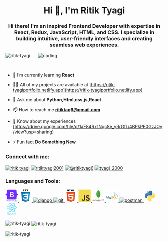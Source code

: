 <h1 align="center">Hi 👋, I'm Ritik Tyagi</h1>

<h3 align="center">Hi there! I'm an inspired Frontend Developer with expertise in React, Redux, JavaScript, HTML, and CSS. I specialize in building intuitive, user-friendly interfaces and creating seamless web experiences.</h3>
<img align="right" alt="coding" width="400"src=https://cdn.dribbble.com/users/1059583/screenshots/4171367/coding-freak.gif>

<p align="left"> <img src="https://komarev.com/ghpvc/?username=ritik-tyagi&label=Profile%20views&color=0e75b6&style=flat" alt="ritik-tyagi" /> </p>

<p align="left"> <a href="https://twitter.com/" target="blank"><img src="https://img.shields.io/twitter/follow/?logo=twitter&style=for-the-badge" alt="" /></a> </p>

- 🌱 I’m currently learning **React**

- 👨‍💻 All of my projects are available at [https://ritik-tyagiportfolio.netlify.app](https://ritik-tyagiportfolio.netlify.app)

- 💬 Ask me about **Python,Html,css,js,React**

- 📫 How to reach me **ritiktag6@gmail.com**

- 📄 Know about my experiences [https://drive.google.com/file/d/1aF84Rx1Nqc8e_yRrGfLj4BPkPE0GzJOy/view?usp=sharing)

- ⚡ Fun fact **Do Something New**

<h3 align="left">Connect with me:</h3>
<p align="left">
<a href="https://codepen.io/ritik tyagi" target="blank"><img align="center" src="https://raw.githubusercontent.com/rahuldkjain/github-profile-readme-generator/master/src/images/icons/Social/codepen.svg" alt="ritik tyagi" height="30" width="40" /></a>
<a href="https://linkedin.com/in/ritiktyagi2001" target="blank"><img align="center" src="https://raw.githubusercontent.com/rahuldkjain/github-profile-readme-generator/master/src/images/icons/Social/linked-in-alt.svg" alt="ritiktyagi2001" height="30" width="40" /></a>
<a href="https://www.hackerrank.com/@ritiktyag6" target="blank"><img align="center" src="https://raw.githubusercontent.com/rahuldkjain/github-profile-readme-generator/master/src/images/icons/Social/hackerrank.svg" alt="@ritiktyag6" height="30" width="40" /></a>
<a href="https://www.leetcode.com/tyagi_2000" target="blank"><img align="center" src="https://raw.githubusercontent.com/rahuldkjain/github-profile-readme-generator/master/src/images/icons/Social/leet-code.svg" alt="tyagi_2000" height="30" width="40" /></a>
</p>

<h3 align="left">Languages and Tools:</h3>
<p align="left"> <a href="https://getbootstrap.com" target="_blank" rel="noreferrer"> <img src="https://raw.githubusercontent.com/devicons/devicon/master/icons/bootstrap/bootstrap-plain-wordmark.svg" alt="bootstrap" width="40" height="40"/> </a> <a href="https://www.w3schools.com/css/" target="_blank" rel="noreferrer"> <img src="https://raw.githubusercontent.com/devicons/devicon/master/icons/css3/css3-original-wordmark.svg" alt="css3" width="40" height="40"/> </a> <a href="https://www.djangoproject.com/" target="_blank" rel="noreferrer"> <img src="https://cdn.worldvectorlogo.com/logos/django.svg" alt="django" width="40" height="40"/> </a> <a href="https://git-scm.com/" target="_blank" rel="noreferrer"> <img src="https://www.vectorlogo.zone/logos/git-scm/git-scm-icon.svg" alt="git" width="40" height="40"/> </a> <a href="https://www.w3.org/html/" target="_blank" rel="noreferrer"> <img src="https://raw.githubusercontent.com/devicons/devicon/master/icons/html5/html5-original-wordmark.svg" alt="html5" width="40" height="40"/> </a> <a href="https://developer.mozilla.org/en-US/docs/Web/JavaScript" target="_blank" rel="noreferrer"> <img src="https://raw.githubusercontent.com/devicons/devicon/master/icons/javascript/javascript-original.svg" alt="javascript" width="40" height="40"/> </a> <a href="https://www.mongodb.com/" target="_blank" rel="noreferrer"> <img src="https://raw.githubusercontent.com/devicons/devicon/master/icons/mongodb/mongodb-original-wordmark.svg" alt="mongodb" width="40" height="40"/> </a> <a href="https://www.mysql.com/" target="_blank" rel="noreferrer"> <img src="https://raw.githubusercontent.com/devicons/devicon/master/icons/mysql/mysql-original-wordmark.svg" alt="mysql" width="40" height="40"/> </a> <a href="https://postman.com" target="_blank" rel="noreferrer"> <img src="https://www.vectorlogo.zone/logos/getpostman/getpostman-icon.svg" alt="postman" width="40" height="40"/> </a> <a href="https://www.python.org" target="_blank" rel="noreferrer"> <img src="https://raw.githubusercontent.com/devicons/devicon/master/icons/python/python-original.svg" alt="python" width="40" height="40"/> </a> <a href="https://reactjs.org/" target="_blank" rel="noreferrer"> <img src="https://raw.githubusercontent.com/devicons/devicon/master/icons/react/react-original-wordmark.svg" alt="react" width="40" height="40"/> </a> </p>

<p><img align="left" src="https://github-readme-stats.vercel.app/api/top-langs?username=ritik-tyagi&show_icons=true&locale=en&layout=compact" alt="ritik-tyagi" /></p>

<p>&nbsp;<img align="center" src="https://github-readme-stats.vercel.app/api?username=ritik-tyagi&show_icons=true&locale=en" alt="ritik-tyagi" /></p>

<p><img align="center" src="https://github-readme-streak-stats.herokuapp.com/?user=ritik-tyagi&" alt="ritik-tyagi" /></p>
